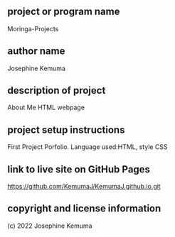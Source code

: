 ## project or program name
Moringa-Projects

## author name
Josephine Kemuma

## description of project
About Me HTML webpage 

## project setup instructions
First Project Porfolio. Language used:HTML, style CSS

## link to live site on GitHub Pages
https://github.com/KemumaJ/KemumaJ.github.io.git

## copyright and license information
(c) 2022 Josephine Kemuma
